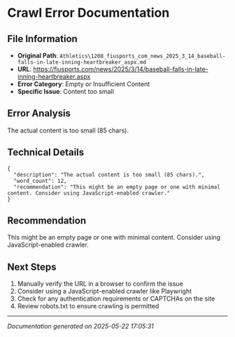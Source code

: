# Crawl Error Documentation

## File Information
- **Original Path**: `Athletics\1208_fiusports_com_news_2025_3_14_baseball-falls-in-late-inning-heartbreaker_aspx.md`
- **URL**: https://fiusports.com/news/2025/3/14/baseball-falls-in-late-inning-heartbreaker.aspx
- **Error Category**: Empty or Insufficient Content
- **Specific Issue**: Content too small

## Error Analysis
The actual content is too small (85 chars).

## Technical Details
```
{
  "description": "The actual content is too small (85 chars).",
  "word_count": 12,
  "recommendation": "This might be an empty page or one with minimal content. Consider using JavaScript-enabled crawler."
}
```

## Recommendation
This might be an empty page or one with minimal content. Consider using JavaScript-enabled crawler.

## Next Steps
1. Manually verify the URL in a browser to confirm the issue
2. Consider using a JavaScript-enabled crawler like Playwright
3. Check for any authentication requirements or CAPTCHAs on the site
4. Review robots.txt to ensure crawling is permitted

---
*Documentation generated on 2025-05-22 17:05:31*
